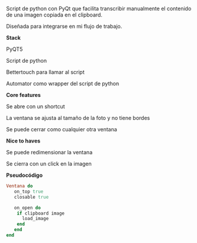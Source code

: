 Script de python con PyQt que facilita transcribir manualmente el contenido de una imagen copiada en el clipboard.

Diseñada para integrarse en mi flujo de trabajo.

**Stack**

PyQT5

Script de python

Bettertouch para llamar al script

Automator como wrapper del script de python

**Core features**

Se abre con un shortcut 

La ventana se ajusta al tamaño de la foto y no tiene bordes

Se puede cerrar como cualquier otra ventana

**Nice to haves**

Se puede redimensionar la ventana

Se cierra con un click en la imagen

**Pseudocódigo**

```ruby
Ventana do
   on_top true
   closable true

   on_open do
    if clipboard image
      load_image
    end
   end
end
```




